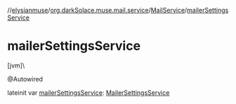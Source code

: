 //[elysianmuse](../../../index.md)/[org.darkSolace.muse.mail.service](../index.md)/[MailService](index.md)/[mailerSettingsService](mailer-settings-service.md)

# mailerSettingsService

[jvm]\

@Autowired

lateinit var [mailerSettingsService](mailer-settings-service.md): [MailerSettingsService](../-mailer-settings-service/index.md)
